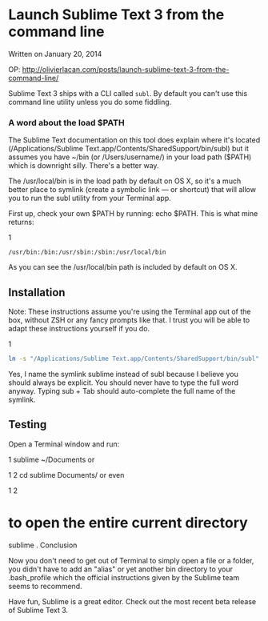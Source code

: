 # Launch Sublime Text 3 from the command line

Written on January 20, 2014

OP: http://olivierlacan.com/posts/launch-sublime-text-3-from-the-command-line/

Sublime Text 3 ships with a CLI called `subl`. By default you can't use this command line utility unless you do some fiddling.

### A word about the load $PATH

The Sublime Text documentation on this tool does explain where it's located (/Applications/Sublime Text.app/Contents/SharedSupport/bin/subl) but it assumes you have ~/bin (or /Users/username/) in your load path ($PATH) which is downright silly. There's a better way.

The /usr/local/bin is in the load path by default on OS X, so it's a much better place to symlink (create a symbolic link — or shortcut) that will allow you to run the subl utility from your Terminal app.

First up, check your own $PATH by running: echo $PATH. This is what mine returns:

1
```
/usr/bin:/bin:/usr/sbin:/sbin:/usr/local/bin
```
As you can see the /usr/local/bin path is included by default on OS X.

## Installation

Note: These instructions assume you're using the Terminal app out of the box, without ZSH or any fancy prompts like that. I trust you will be able to adapt these instructions yourself if you do.

1

```bash
ln -s "/Applications/Sublime Text.app/Contents/SharedSupport/bin/subl" /usr/local/bin/sublime
```

Yes, I name the symlink sublime instead of subl because I believe you should always be explicit. You should never have to type the full word anyway. Typing sub + Tab should auto-complete the full name of the symlink.

## Testing

Open a Terminal window and run:

1
sublime ~/Documents
or

1
2
cd
sublime Documents/
or even

1
2
# to open the entire current directory
sublime .
Conclusion

Now you don't need to get out of Terminal to simply open a file or a folder, you didn't have to add an "alias" or yet another bin directory to your .bash_profile which the official instructions given by the Sublime team seems to recommend.

Have fun, Sublime is a great editor. Check out the most recent beta release of Sublime Text 3.
